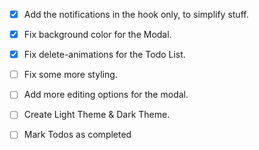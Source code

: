 - [x] Add the notifications in the hook only, to simplify stuff.

- [x] Fix background color for the Modal.

- [x] Fix delete-animations for the Todo List.

- [ ] Fix some more styling.

- [ ] Add more editing options for the modal.

- [ ] Create Light Theme & Dark Theme.

- [ ] Mark Todos as completed
